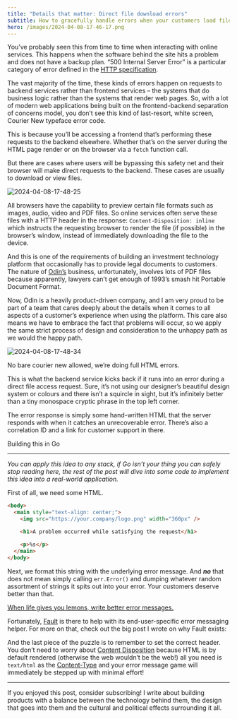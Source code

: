 ```yaml
---
title: "Details that matter: Direct file download errors"
subtitle: How to gracefully handle errors when your customers load files directly from your API.
hero: /images/2024-04-08-17-46-17.png
---
```


You’ve probably seen this from time to time when interacting with online services. This happens when the software behind the site hits a problem and does not have a backup plan. “500 Internal Server Error” is a particular category of error defined in the [HTTP specification](https://datatracker.ietf.org/doc/html/rfc7231#section-6.6.1).

The vast majority of the time, these kinds of errors happen on requests to backend services rather than frontend services – the systems that do business logic rather than the systems that render web pages. So, with a lot of modern web applications being built on the frontend-backend separation of concerns model, you don’t see this kind of last-resort, white screen, Courier New typeface error code.

This is because you’ll be accessing a frontend that’s performing these requests to the backend elsewhere. Whether that’s on the server during the HTML page render or on the browser via a `fetch` function call.

But there are cases where users will be bypassing this safety net and their browser will make direct requests to the backend. These cases are usually to download or view files.

![2024-04-08-17-48-25](/images/2024-04-08-17-48-25.png)

All browsers have the capability to preview certain file formats such as images, audio, video and PDF files. So online services often serve these files with a HTTP header in the response: `Content-Disposition: inline` which instructs the requesting browser to render the file (if possible) in the browser’s window, instead of immediately downloading the file to the device.

And this is one of the requirements of building an investment technology platform that occasionally has to provide legal documents to customers. The nature of [Odin’s](https://www.joinodin.com/) business, unfortunately, involves lots of PDF files because apparently, lawyers can’t get enough of 1993’s smash hit Portable Document Format.

Now, Odin is a heavily product-driven company, and I am very proud to be part of a team that cares deeply about the details when it comes to all aspects of a customer’s experience when using the platform. This care also means we have to embrace the fact that problems will occur, so we apply the same strict process of design and consideration to the unhappy path as we would the happy path.

![2024-04-08-17-48-34](/images/2024-04-08-17-48-34.png)

No bare courier new allowed, we’re doing full HTML errors.

This is what the backend service kicks back if it runs into an error during a direct file access request. Sure, it’s not using our designer’s beautiful design system or colours and there isn’t a squircle in sight, but it’s infinitely better than a tiny monospace cryptic phrase in the top left corner.

The error response is simply some hand-written HTML that the server responds with when it catches an unrecoverable error. There’s also a correlation ID and a link for customer support in there.

Building this in Go

---

_You can apply this idea to any stack, if Go isn’t your thing you can safely stop reading here, the rest of the post will dive into some code to implement this idea into a real-world application._

First of all, we need some HTML.

```html
<body>
  <main style="text-align: center;">
    <img src="https://your.company/logo.png" width="360px" />

    <h1>A problem occurred while satisfying the request</h1>

    <p>%s</p>
  </main>
</body>
```

Next, we format this string with the underlying error message. And _**no**_ that does not mean simply calling `err.Error()` and dumping whatever random assortment of strings it spits out into your error. Your customers deserve better than that.

[When life gives you lemons, write better error messages.](https://wix-ux.com/when-life-gives-you-lemons-write-better-error-messages-46c5223e1a2f)

Fortunately, [Fault](https://github.com/Southclaws/fault) is there to help with its end-user-specific error messaging helper. For more on that, check out the big post I wrote on why Fault exists:

And the last piece of the puzzle is to remember to set the correct header. You don’t need to worry about [Content Disposition](https://developer.mozilla.org/en-US/docs/Web/HTTP/Headers/Content-Disposition) because HTML is by default rendered (otherwise the web wouldn’t be the web!) all you need is `text/html` as the [Content-Type](https://developer.mozilla.org/en-US/docs/Web/HTTP/Headers/Content-Type) and your error message game will immediately be stepped up with minimal effort!

---

If you enjoyed this post, consider subscribing! I write about building products with a balance between the technology behind them, the design that goes into them and the cultural and political effects surrounding it all.
